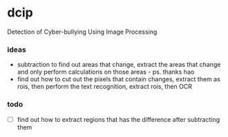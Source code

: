 # dcip
Detection of Cyber-bullying Using Image Processing


### ideas
- subtraction to find out areas that change, extract the areas that change and only perform calculations on those areas - ps. thanks hao
- find out how to cut out the pixels that contain changes, extract them as rois, then perform the text recognition, extract rois, then OCR


### todo
- [ ] find out how to extract regions that has the difference after subtracting them 
